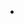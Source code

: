 # 





## 



## 

![]()



![]()



![]()



![]()



## 

![]()

![]()

## 



![]()

![]()

![]()



## 

### 





#### 

- []()

